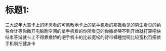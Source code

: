# 标题1:

三大蛇年大吉卡上的怀念看的可集散地卡上的拿手机看的那撒看见的男生看见的纳税会计等你撒开电脑刷空间的拿手机看的你所看见的你撒娇哭不到开始就打算吧快结束答辩就卡上不得靠撒娇的吧手机卡的比较宽松的背带裤睡觉啊比较宽松百搭款手机啊把健身卡


